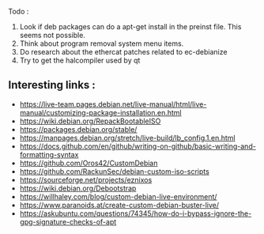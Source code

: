 Todo :

1. Look if deb packages can do a apt-get install in the preinst file. This seems not possible. 
2. Think about program removal system menu items.
3. Do research about the ethercat patches related to ec-debianize
4. Try to get the halcompiler used by qt 

## Interesting links :
- https://live-team.pages.debian.net/live-manual/html/live-manual/customizing-package-installation.en.html
- https://wiki.debian.org/RepackBootableISO
- https://packages.debian.org/stable/
- https://manpages.debian.org/stretch/live-build/lb_config.1.en.html
- https://docs.github.com/en/github/writing-on-github/basic-writing-and-formatting-syntax
- https://github.com/Oros42/CustomDebian 
- https://github.com/RackunSec/debian-custom-iso-scripts 
- https://sourceforge.net/projects/eznixos 
- https://wiki.debian.org/Debootstrap
- https://willhaley.com/blog/custom-debian-live-environment/
- https://www.paranoids.at/create-custom-debian-buster-live/
- https://askubuntu.com/questions/74345/how-do-i-bypass-ignore-the-gpg-signature-checks-of-apt

